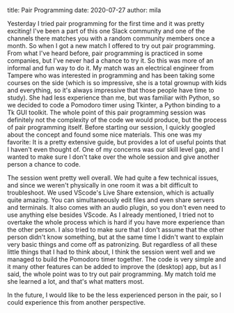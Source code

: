 title: Pair Programming
date: 2020-07-27
author: mila

Yesterday I tried pair programming for the first time and it was pretty exciting! I've been a part of this one Slack community and one of the channels there matches you with a random community members once a month. 
So when I got a new match I offered to try out pair programming. From what I've heard before, pair programming is practiced in some companies, but I've never had a chance to try it. So this was more of an informal and fun way to do it. 
My match was an electrical engineer from Tampere who was interested in programming and has been taking some courses on the side (which is so impressive, she is a total grownup with kids and everything, so it's always impressive that those people have time to study).
She had less experience than me, but was familiar with Python, so we decided to code a Pomodoro timer using Tkinter, a Python binding to a Tk GUI toolkit. 
The whole point of this pair programming session was definitely not the complexity of the code we would produce, but the process of pair programming itself. Before starting our session, I quickly googled about the concept and found some nice materials. This one was my favorite: 
It is a pretty extensive guide, but provides a lot of useful points that I haven't even thought of. One of my concerns was our skill level gap, and I wanted to make sure I don't take over the whole session and give another person a chance to code. 

The session went pretty well overall. We had quite a few technical issues, and since we weren't physically in one room it was a bit difficult to troubleshoot. We used VScode's Live Share extension, which is actually quite amazing. You can simultaneously edit files and even share servers and terminals. It also comes with an audio plugin, so you don't even need to use anything else besides VScode.
As I already mentioned, I tried not to overtake the whole process which is hard if you have more experience than the other person. I also tried to make sure that I don't assume that the other person didn't know something, but at the same time I didn't want to explain very basic things and come off as patronizing. But regardless of all these little things that I had to think about, I think the session went well and we managed to build the Pomodoro timer together. The code is very simple and it many other features can be added to improve the (desktop) app, but as I said, the whole point was to try out pair programming. My match told me she learned a lot, and that's what matters most. 

In the future, I would like to be the less experienced person in the pair, so I could experience this from another perspective.


  
